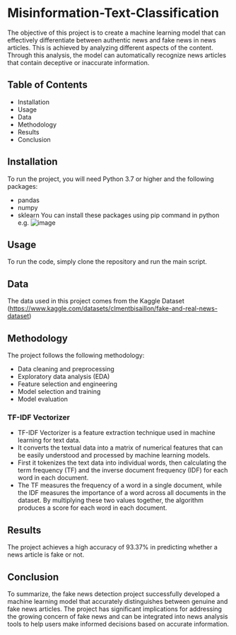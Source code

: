 # Misinformation-Text-Classification
The objective of this project is to create a machine learning model that can effectively differentiate between authentic news and fake news in news articles. This is achieved by analyzing different aspects of the content. Through this analysis, the model can automatically recognize news articles that contain deceptive or inaccurate information.

## Table of Contents
- Installation
- Usage
- Data
- Methodology
- Results
- Conclusion

## Installation 
To run the project, you will need Python 3.7 or higher and the following packages:
- pandas
- numpy
- sklearn
You can install these packages using pip command in python e.g.
![image](https://user-images.githubusercontent.com/53361804/224561696-9dfc3d92-0d04-47bf-9cf7-44554a14ed54.png)

## Usage
To run the code, simply clone the repository and run the main script.

## Data
The data used in this project comes from the Kaggle Dataset (https://www.kaggle.com/datasets/clmentbisaillon/fake-and-real-news-dataset)

## Methodology
The project follows the following methodology:
- Data cleaning and preprocessing
- Exploratory data analysis (EDA)
- Feature selection and engineering
- Model selection and training
- Model evaluation

### TF-IDF Vectorizer
- TF-IDF Vectorizer is a feature extraction technique used in machine learning for text data.
- It converts the textual data into a matrix of numerical features that can be easily understood and processed by machine learning models.
- First it tokenizes the text data into individual words, then calculating the term frequency (TF) and the inverse document frequency (IDF) for each word in each document. 
- The TF measures the frequency of a word in a single document, while the IDF measures the importance of a word across all documents in the dataset. By multiplying these two values together, the algorithm produces a score for each word in each document.

## Results
The project achieves a high accuracy of 93.37% in predicting whether a news article is fake or not.

## Conclusion
To summarize, the fake news detection project successfully developed a machine learning model that accurately distinguishes between genuine and fake news articles. The project has significant implications for addressing the growing concern of fake news and can be integrated into news analysis tools to help users make informed decisions based on accurate information.
